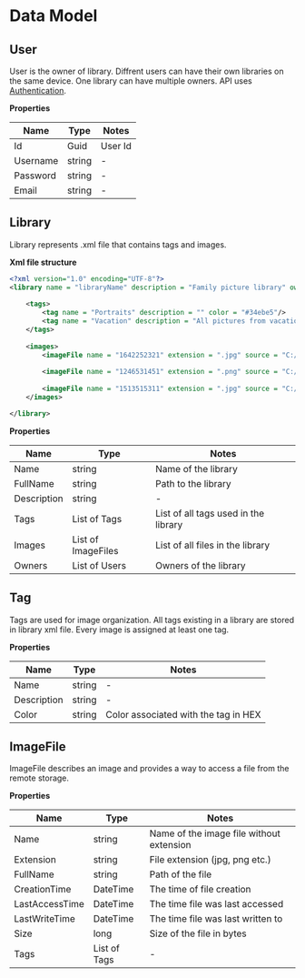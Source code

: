# Data Model

## User

User is the owner of library.
Diffrent users can have their own libraries on the same device.
One library can have multiple owners.
API uses [Authentication](https://tomaszkumiega.github.io/PictureLibrary-API/endpoints/#authenticate).

**Properties**

| Name | Type | Notes |
|------|------|-------|
| Id | Guid | User Id | 
| Username | string | - |
| Password | string | - |
| Email | string | - |

## Library

Library represents .xml file that contains tags and images.

**Xml file structure**

```xml
<?xml version="1.0" encoding="UTF-8"?>
<library name = "libraryName" description = "Family picture library" owners = "userGuid,userGuid">
    
    <tags>
        <tag name = "Portraits" description = "" color = "#34ebe5"/>
        <tag name = "Vacation" description = "All pictures from vacation time" color = "#eb34b4"/>
    </tags>        
    
    <images>
        <imageFile name = "1642252321" extension = ".jpg" source = "C:/Pictures/Library1/images/1642252321.jpg" tags = "Portraits,Vacation"/>
        
        <imageFile name = "1246531451" extension = ".png" source = "C:/Pictures/Library1/images/1246531451.png" tags = ""/>
        
        <imageFile name = "1513515311" extension = ".jpg" source = "C:/Pictures/Library1/images/1513515311.jpg" tags = "Portraits"/>
    </images>    

</library>
```

**Properties**

| Name | Type | Notes |
|------|------|-------|
| Name | string | Name of the library | 
| FullName | string | Path to the library |
| Description | string | - |
| Tags | List of Tags | List of all tags used in the library |
| Images | List of ImageFiles | List of all files in the library |
| Owners | List of Users | Owners of the library |

## Tag

Tags are used for image organization.
All tags existing in a library are stored in library xml file.
Every image is assigned at least one tag.

**Properties**

| Name | Type | Notes |
|------|------|-------|
| Name | string | - |
| Description | string | - |
| Color | string | Color associated with the tag in HEX |


## ImageFile

ImageFile describes an image and provides a way to access a file from the remote storage.

**Properties**

| Name | Type | Notes |
|------|------|-------|
| Name | string | Name of the image file without extension |
| Extension | string | File extension (jpg, png etc.) |
| FullName | string | Path of the file |
| CreationTime | DateTime | The time of file creation |
| LastAccessTime | DateTime | The time file was last accessed |
| LastWriteTime | DateTime | The time file was last written to |
| Size | long | Size of the file in bytes |
| Tags | List of Tags | - | 
